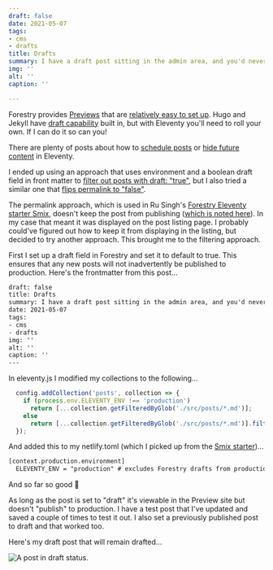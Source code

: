```yaml
---
draft: false
date: 2021-05-07
tags:
- cms
- drafts
title: Drafts
summary: I have a draft post sitting in the admin area, and you'd never know it!
img: ''
alt: ''
caption: ''

---
```

Forestry provides [Previews](https://forestry.io/docs/previews/about-previews/) that are [relatively easy to set up](https://forestry.io/docs/previews/instant-previews/). Hugo and Jekyll have [draft capability](https://forestry.io/docs/editing/markdown-editor/#drafting-and-publishing-content) built in, but with Eleventy you'll need to roll your own. If I can do it so can you!

There are plenty of posts about how to [schedule posts](https://remysharp.com/2019/06/26/scheduled-and-draft-11ty-posts) or [hide future content](https://www.raymondcamden.com/2020/08/07/hiding-future-content-with-eleventy) in Eleventy.

I ended up using an approach that uses environment and a boolean draft field in front matter to [filter out posts with draft: "true"](https://11ta.netlify.app/2020/09/20/v110-brings-draft-posts/), but I also tried a similar one that [flips permalink to "false"](https://rusingh.com/2020/05/14/eleventy-exclude-draft-collection-items-programmatically/).

The permalink approach, which is used in Ru Singh's [Forestry Eleventy starter Smix](https://github.com/hirusi/smix-eleventy-starter), doesn't keep the post from publishing ([which is noted here](https://rusingh.com/2020/05/14/eleventy-exclude-draft-collection-items-programmatically/)). In my case that meant it was displayed on the post listing page. I probably could've figured out how to keep it from displaying in the listing, but decided to try another approach. This brought me to the filtering approach. 

First I set up a draft field in Forestry and set it to default to true. This ensures that any new posts will not inadvertently be published to production. Here's the frontmatter from this post...

```html
draft: false
title: Drafts
summary: I have a draft post sitting in the admin area, and you'd never know it!
date: 2021-05-07
tags:
- cms
- drafts
img: ''
alt: ''
caption: ''
---
```

In eleventy.js I modified my collections to the following...

```js
  config.addCollection('posts', collection => {
    if (process.env.ELEVENTY_ENV !== 'production')
      return [...collection.getFilteredByGlob('./src/posts/*.md')];
    else
      return [...collection.getFilteredByGlob('./src/posts/*.md')].filter((post) => !post.data.draft);
  });
```

And added this to my netlify.toml (which I picked up from the [Smix starter](https://github.com/hirusi/smix-eleventy-starter))...

```html
[context.production.environment]
  ELEVENTY_ENV = "production" # excludes Forestry drafts from production build
```

And so far so good 🎉

As long as the post is set to "draft" it's viewable in the Preview site but doesn't "publish" to production. I have a test post that I've updated and saved a couple of times to test it out. I also set a previously published post to draft and that worked too.

Here's my draft post that will remain drafted...

![A post in draft status.](/img/staying-drafted.png)